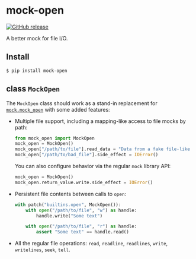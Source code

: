 mock-open
=========

[![GitHub release](https://img.shields.io/github/release/nivbend/mock-open.svg)](https://github.com/nivbend/mock-open/releases/latest)

A better mock for file I/O.

Install
-------

```
$ pip install mock-open
```

class `MockOpen`
--------------

The `MockOpen` class should work as a stand-in replacement for [`mock.mock_open`](http://docs.python.org/3/library/unittest.mock.html#mock-open) with some
added features:
* Multiple file support, including a mapping-like access to file mocks by path:

  ```python
  from mock_open import MockOpen
  mock_open = MockOpen()
  mock_open["/path/to/file"].read_data = "Data from a fake file-like object"
  mock_open["/path/to/bad_file"].side_effect = IOError()
  ```

  You can also configure behavior via the regular `mock` library API:

  ```python
  mock_open = MockOpen()
  mock_open.return_value.write.side_effect = IOError()
  ```

* Persistent file contents between calls to `open`:

  ```python
  with patch("builtins.open", MockOpen()):
      with open("/path/to/file", "w") as handle:
          handle.write("Some text")

      with open("/path/to/file", "r") as handle:
          assert "Some text" == handle.read()
  ```

* All the regular file operations: `read`, `readline`, `readlines`, `write`, `writelines`, `seek`, `tell`.
